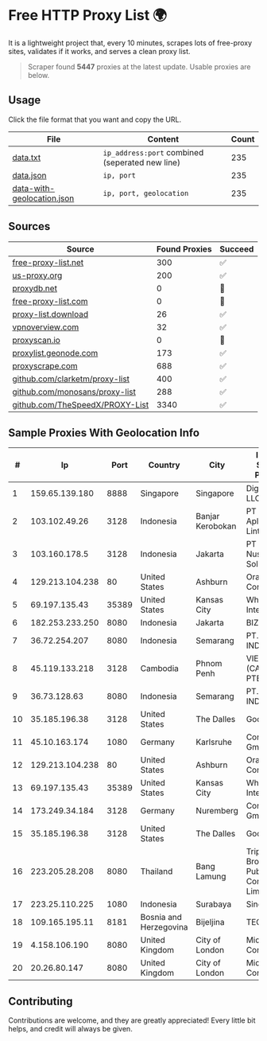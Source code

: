 
# Free HTTP Proxy List 🌍

It is a lightweight project that, every 10 minutes, scrapes lots of free-proxy sites, validates if it works, and serves a clean proxy list.


> Scraper found **5447** proxies at the latest update. Usable proxies are below.

## Usage

Click the file format that you want and copy the URL.


|File|Content|Count|
|----|-------|-----|
|[data.txt](https://raw.githubusercontent.com/themiralay/Proxy-List-World/master/data.txt)|`ip_address:port` combined (seperated new line)|235|
|[data.json](https://raw.githubusercontent.com/themiralay/Proxy-List-World/master/data.json)|`ip, port`|235|
|[data-with-geolocation.json](https://raw.githubusercontent.com/themiralay/Proxy-List-World/master/data-with-geolocation.json)|`ip, port, geolocation`|235|

## Sources

|Source|Found Proxies|Succeed|
|------|-------------|-------|
|[free-proxy-list.net](https://free-proxy-list.net)|300|✅|
|[us-proxy.org](https://www.us-proxy.org)|200|✅|
|[proxydb.net](http://proxydb.net)|0|🚫|
|[free-proxy-list.com](https://free-proxy-list.com/?page=&port=&type%5B%5D=http&type%5B%5D=https&up_time=0&search=Search)|0|🚫|
|[proxy-list.download](https://www.proxy-list.download/HTTP)|26|✅|
|[vpnoverview.com](https://vpnoverview.com/privacy/anonymous-browsing/free-proxy-servers)|32|✅|
|[proxyscan.io](https://www.proxyscan.io)|0|🚫|
|[proxylist.geonode.com](https://proxylist.geonode.com/api/proxy-list?limit=300&page=1&sort_by=lastChecked&sort_type=desc&protocols=http,https)|173|✅|
|[proxyscrape.com](https://api.proxyscrape.com/v2/?request=displayproxies&protocol=http&timeout=10000&country=all&ssl=all&anonymity=all)|688|✅|
|[github.com/clarketm/proxy-list](https://raw.githubusercontent.com/clarketm/proxy-list/master/proxy-list-raw.txt)|400|✅|
|[github.com/monosans/proxy-list](https://raw.githubusercontent.com/monosans/proxy-list/main/proxies/http.txt)|288|✅|
|[github.com/TheSpeedX/PROXY-List](https://raw.githubusercontent.com/TheSpeedX/PROXY-List/master/http.txt)|3340|✅|


## Sample Proxies With Geolocation Info

|#|Ip|Port|Country|City|Internet Service Provider|
|-|--|----|-------|----|-------------------------|
|1|159.65.139.180|8888|Singapore|Singapore|DigitalOcean, LLC|
|2|103.102.49.26|3128|Indonesia|Banjar Kerobokan|PT Aplikanusa Lintasarta|
|3|103.160.178.5|3128|Indonesia|Jakarta|PT Infonet Nusa Solusindo|
|4|129.213.104.238|80|United States|Ashburn|Oracle Corporation|
|5|69.197.135.43|35389|United States|Kansas City|WholeSale Internet|
|6|182.253.233.250|8080|Indonesia|Jakarta|BIZNET|
|7|36.72.254.207|8080|Indonesia|Semarang|PT. TELKOM INDONESIA|
|8|45.119.133.218|3128|Cambodia|Phnom Penh|VIETTEL (CAMBODIA) PTE., LTD|
|9|36.73.128.63|8080|Indonesia|Semarang|PT. TELKOM INDONESIA|
|10|35.185.196.38|3128|United States|The Dalles|Google LLC|
|11|45.10.163.174|1080|Germany|Karlsruhe|Contabo GmbH|
|12|129.213.104.238|80|United States|Ashburn|Oracle Corporation|
|13|69.197.135.43|35389|United States|Kansas City|WholeSale Internet|
|14|173.249.34.184|3128|Germany|Nuremberg|Contabo GmbH|
|15|35.185.196.38|3128|United States|The Dalles|Google LLC|
|16|223.205.28.208|8080|Thailand|Bang Lamung|Triple T Broadband Public Company Limited|
|17|223.25.110.225|1080|Indonesia|Surabaya|SinergiNet|
|18|109.165.195.11|8181|Bosnia and Herzegovina|Bijeljina|TEOL-ADSL|
|19|4.158.106.190|8080|United Kingdom|City of London|Microsoft Corporation|
|20|20.26.80.147|8080|United Kingdom|City of London|Microsoft Corporation|



## Contributing

Contributions are welcome, and they are greatly appreciated! Every
little bit helps, and credit will always be given.

